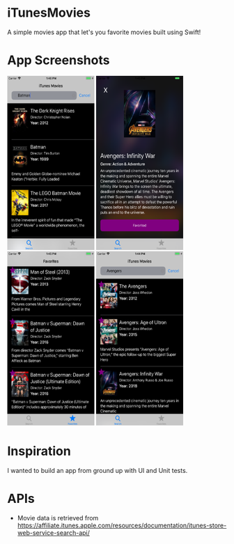 # iTunesMovies

A simple movies app that let's you favorite movies built using Swift!

# App Screenshots

<p float="left">

  <img src="https://raw.githubusercontent.com/basilanathan/iTunesMovies/master/screenshots/Search.png" width="200" height="400">
  <img src="https://raw.githubusercontent.com/basilanathan/iTunesMovies/master/screenshots/Detail.png" width="200" height="400">
  <img src="https://raw.githubusercontent.com/basilanathan/iTunesMovies/master/screenshots/Favorites.png" width="200" height="400">
  <img src="https://raw.githubusercontent.com/basilanathan/iTunesMovies/master/screenshots/Search:Favorite.png" width="200" height="400">

</p>

<!-- ![](https://raw.githubusercontent.com/basilanathan/iTunesMovies/master/screenshots/Search.png)
![](https://raw.githubusercontent.com/basilanathan/iTunesMovies/master/screenshots/Detail.png)
![](https://raw.githubusercontent.com/basilanathan/iTunesMovies/master/screenshots/Favorites.png)
![](https://raw.githubusercontent.com/basilanathan/iTunesMovies/master/screenshots/Search:Favorite.png) -->

# Inspiration

I wanted to build an app from ground up with UI and Unit tests.

# APIs

* Movie data is retrieved from https://affiliate.itunes.apple.com/resources/documentation/itunes-store-web-service-search-api/

